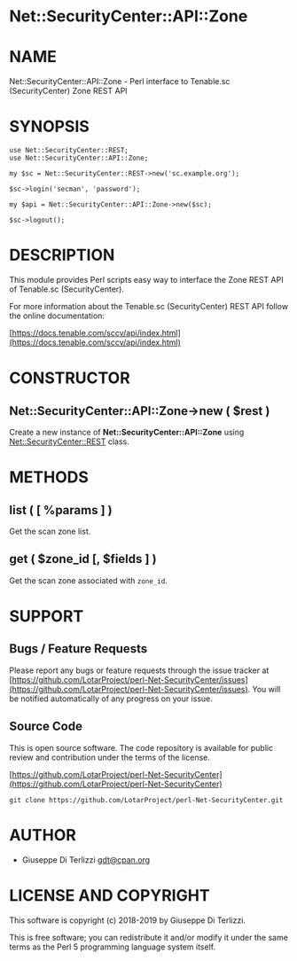 # Net::SecurityCenter::API::Zone
# NAME

Net::SecurityCenter::API::Zone - Perl interface to Tenable.sc (SecurityCenter) Zone REST API

# SYNOPSIS

    use Net::SecurityCenter::REST;
    use Net::SecurityCenter::API::Zone;

    my $sc = Net::SecurityCenter::REST->new('sc.example.org');

    $sc->login('secman', 'password');

    my $api = Net::SecurityCenter::API::Zone->new($sc);

    $sc->logout();

# DESCRIPTION

This module provides Perl scripts easy way to interface the Zone REST API of Tenable.sc
(SecurityCenter).

For more information about the Tenable.sc (SecurityCenter) REST API follow the online documentation:

[https://docs.tenable.com/sccv/api/index.html](https://docs.tenable.com/sccv/api/index.html)

# CONSTRUCTOR

## Net::SecurityCenter::API::Zone->new ( $rest )

Create a new instance of **Net::SecurityCenter::API::Zone** using [Net::SecurityCenter::REST](net-securitycenter-rest.md) class.

# METHODS

## list ( \[ %params \] )

Get the scan zone list.

## get ( $zone\_id \[, $fields \] )

Get the scan zone associated with `zone_id`.

# SUPPORT

## Bugs / Feature Requests

Please report any bugs or feature requests through the issue tracker
at [https://github.com/LotarProject/perl-Net-SecurityCenter/issues](https://github.com/LotarProject/perl-Net-SecurityCenter/issues).
You will be notified automatically of any progress on your issue.

## Source Code

This is open source software.  The code repository is available for
public review and contribution under the terms of the license.

[https://github.com/LotarProject/perl-Net-SecurityCenter](https://github.com/LotarProject/perl-Net-SecurityCenter)

    git clone https://github.com/LotarProject/perl-Net-SecurityCenter.git

# AUTHOR

- Giuseppe Di Terlizzi <gdt@cpan.org>

# LICENSE AND COPYRIGHT

This software is copyright (c) 2018-2019 by Giuseppe Di Terlizzi.

This is free software; you can redistribute it and/or modify it under
the same terms as the Perl 5 programming language system itself.
